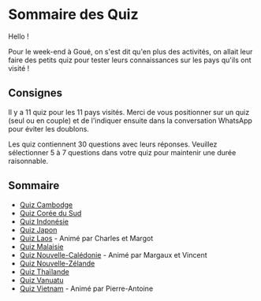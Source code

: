# Sommaire des Quiz

Hello !

Pour le week-end à Goué, on s'est dit qu'en plus des activités, on allait leur faire des petits quiz pour tester leurs connaissances sur les pays qu'ils ont visité !

## Consignes
Il y a 11 quiz pour les 11 pays visités. Merci de vous positionner sur un quiz (seul ou en couple) et de l'indiquer ensuite dans la conversation WhatsApp pour éviter les doublons.

Les quiz contiennent 30 questions avec leurs réponses. Veuillez sélectionner 5 à 7 questions dans votre quiz pour maintenir une durée raisonnable.

## Sommaire
- [Quiz Cambodge](Quiz/Cambodge.md)
- [Quiz Corée du Sud](Quiz/CoreeDuSud.md)
- [Quiz Indonésie](Quiz/Indonesie.md)
- [Quiz Japon](Quiz/Japon.md)
- [Quiz Laos](Quiz/Laos.md) - Animé par Charles et Margot
- [Quiz Malaisie](Quiz/Malaisie.md)
- [Quiz Nouvelle-Calédonie](Quiz/NouvelleCaledonie.md) - Animé par Margaux et Vincent
- [Quiz Nouvelle-Zélande](Quiz/NouvelleZelande.md)
- [Quiz Thaïlande](Quiz/Thailand.md)
- [Quiz Vanuatu](Quiz/Vanuatu.md)
- [Quiz Vietnam](Quiz/Vietnam.md) - Animé par Pierre-Antoine
